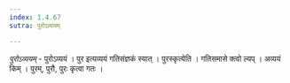 ```yaml
---
index: 1.4.67
sutra: पुरोऽव्ययम्

---
```

_पुरोऽव्ययम्_ - पुरोऽव्ययं । पुर इत्यव्ययं गतिसंज्ञकं स्यात् । पुरस्कृत्येति । गतिसमासे क्त्वो ल्यप् । अव्ययं किम्  । पुरम्, पुरौ, पुरः कृत्वा गतः ।
